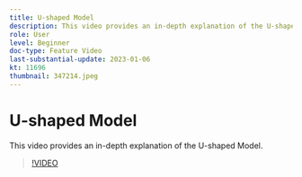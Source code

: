 ```yaml
---
title: U-shaped Model
description: This video provides an in-depth explanation of the U-shaped Model.
role: User
level: Beginner
doc-type: Feature Video
last-substantial-update: 2023-01-06
kt: 11696
thumbnail: 347214.jpeg
---
```


# U-shaped Model

This video provides an in-depth explanation of the U-shaped Model.

>[!VIDEO](https://video.tv.adobe.com/v/347214/?quality=12&learn=on)
